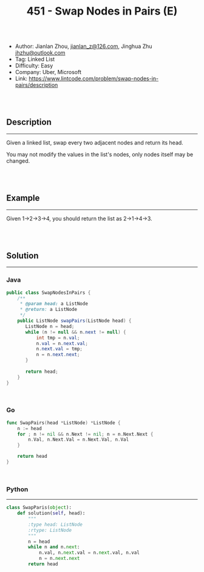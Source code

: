 # <center>451 - Swap Nodes in Pairs (E)</center> 



<br></br>

* Author: Jianlan Zhou, <jianlan_z@126.com>, Jinghua Zhu <jhzhu@outlook.com>
* Tag: Linked List
* Difficulty: Easy
* Company: Uber, Microsoft
* Link: https://www.lintcode.com/problem/swap-nodes-in-pairs/description

<br></br>



## Description
----
Given a linked list, swap every two adjacent nodes and return its head.

You may not modify the values in the list's nodes, only nodes itself may be changed.

<br></br>



## Example
----
Given 1->2->3->4, you should return the list as 2->1->4->3.

<br></br>



## Solution
----
### Java
```java
public class SwapNodesInPairs {
	/**
     * @param head: a ListNode
     * @return: a ListNode
     */
    public ListNode swapPairs(ListNode head) {
       ListNode n = head;
       while (n != null && n.next != null) {
           int tmp = n.val;
           n.val = n.next.val;
           n.next.val = tmp;
           n = n.next.next;
       }
       
       return head;
    }
}
```

<br>


### Go
```go
func SwapPairs(head *ListNode) *ListNode {
	n := head
	for ; n != nil && n.Next != nil; n = n.Next.Next {
		n.Val, n.Next.Val = n.Next.Val, n.Val
	}

	return head
}
```

<br>


### Python
----
```python
class SwapParis(object):
    def solution(self, head):
        """
        :type head: ListNode
        :rtype: ListNode
        """
        n = head
        while n and n.next:
            n.val, n.next.val = n.next.val, n.val
            n = n.next.next
        return head
```